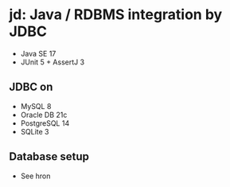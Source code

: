 # jd: Java / RDBMS integration by JDBC

- Java SE 17
- JUnit 5 + AssertJ 3

## JDBC on
- MySQL 8
- Oracle DB 21c
- PostgreSQL 14
- SQLite 3

## Database setup
- See hron
